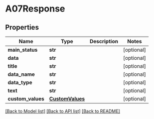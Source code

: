 # A07Response

## Properties
Name | Type | Description | Notes
------------ | ------------- | ------------- | -------------
**main_status** | **str** |  | [optional] 
**data** | **str** |  | [optional] 
**title** | **str** |  | [optional] 
**data_name** | **str** |  | [optional] 
**data_type** | **str** |  | [optional] 
**text** | **str** |  | [optional] 
**custom_values** | [**CustomValues**](CustomValues.md) |  | [optional] 

[[Back to Model list]](../README.md#documentation-for-models) [[Back to API list]](../README.md#documentation-for-api-endpoints) [[Back to README]](../README.md)


